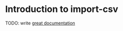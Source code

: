 # Introduction to import-csv

TODO: write [great documentation](http://jacobian.org/writing/what-to-write/)
